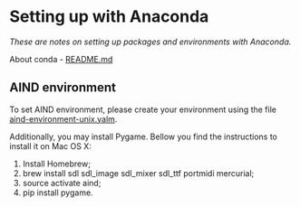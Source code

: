 # Setting up with Anaconda

*These are notes on setting up packages and environments with Anaconda.*

About conda - [README.md](../../../../k2e/dev/tools/conda/README.md)

## AIND environment

To set AIND environment, please create your environment using the file [aind-environment-unix.yalm](https://github.com/robsonmatos/aind-notes/blob/master/md/aind-environment-unix.yalm).

Additionally, you may install Pygame. Bellow you find the instructions to install it on Mac OS X:

1. Install Homebrew;
2. brew install sdl sdl_image sdl_mixer sdl_ttf portmidi mercurial;
3. source activate aind;
4. pip install pygame.